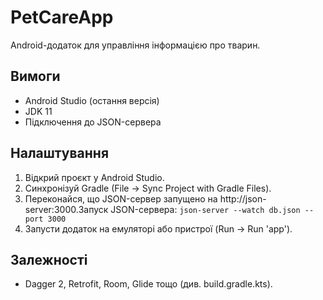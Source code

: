 # PetCareApp

Android-додаток для управління інформацією про тварин.

## Вимоги
- Android Studio (остання версія)
- JDK 11
- Підключення до JSON-сервера[](http://json-server:3000)

## Налаштування
1. Відкрий проєкт у Android Studio.
2. Синхронізуй Gradle (File -> Sync Project with Gradle Files).
3. Переконайся, що JSON-сервер запущено на http://json-server:3000.Запуск JSON-сервера: `json-server --watch db.json --port 3000`
4. Запусти додаток на емуляторі або пристрої (Run -> Run 'app').

## Залежності
- Dagger 2, Retrofit, Room, Glide тощо (див. build.gradle.kts).
